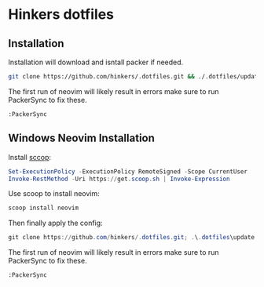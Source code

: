 # Hinkers dotfiles

## Installation

Installation will download and isntall packer if needed.

```bash
git clone https://github.com/hinkers/.dotfiles.git && ./.dotfiles/update.sh
```

The first run of neovim will likely result in errors make sure to run PackerSync to fix these.

```
:PackerSync
```

## Windows Neovim Installation

Install [sccop](https://scoop.sh/):

```powershell
Set-ExecutionPolicy -ExecutionPolicy RemoteSigned -Scope CurrentUser
Invoke-RestMethod -Uri https://get.scoop.sh | Invoke-Expression
```

Use scoop to install neovim:

```powershell
scoop install neovim
```

Then finally apply the config:

```powershell
git clone https://github.com/hinkers/.dotfiles.git; .\.dotfiles\update.bat
```

The first run of neovim will likely result in errors make sure to run PackerSync to fix these.

```
:PackerSync
```
